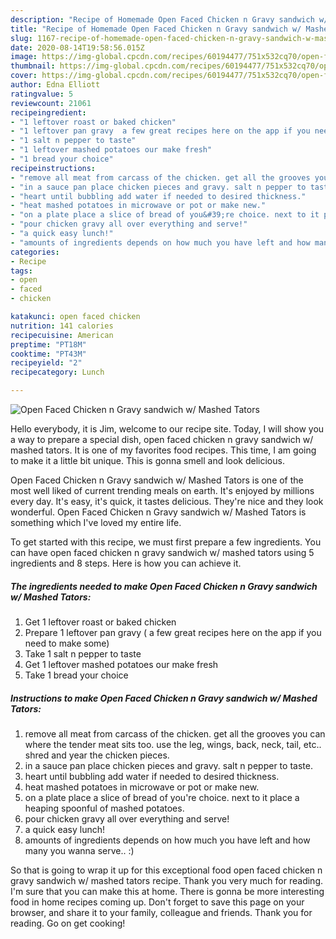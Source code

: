```yaml
---
description: "Recipe of Homemade Open Faced Chicken n Gravy sandwich w/ Mashed Tators"
title: "Recipe of Homemade Open Faced Chicken n Gravy sandwich w/ Mashed Tators"
slug: 1167-recipe-of-homemade-open-faced-chicken-n-gravy-sandwich-w-mashed-tators
date: 2020-08-14T19:58:56.015Z
image: https://img-global.cpcdn.com/recipes/60194477/751x532cq70/open-faced-chicken-n-gravy-sandwich-w-mashed-tators-recipe-main-photo.jpg
thumbnail: https://img-global.cpcdn.com/recipes/60194477/751x532cq70/open-faced-chicken-n-gravy-sandwich-w-mashed-tators-recipe-main-photo.jpg
cover: https://img-global.cpcdn.com/recipes/60194477/751x532cq70/open-faced-chicken-n-gravy-sandwich-w-mashed-tators-recipe-main-photo.jpg
author: Edna Elliott
ratingvalue: 5
reviewcount: 21061
recipeingredient:
- "1 leftover roast or baked chicken"
- "1 leftover pan gravy  a few great recipes here on the app if you need to make some"
- "1 salt n pepper to taste"
- "1 leftover mashed potatoes our make fresh"
- "1 bread your choice"
recipeinstructions:
- "remove all meat from carcass of the chicken. get all the grooves you can where the tender meat sits too. use the leg, wings, back, neck, tail, etc.. shred and year the chicken pieces."
- "in a sauce pan place chicken pieces and gravy. salt n pepper to taste."
- "heart until bubbling add water if needed to desired thickness."
- "heat mashed potatoes in microwave or pot or make new."
- "on a plate place a slice of bread of you&#39;re choice. next to it place a heaping spoonful of mashed potatoes."
- "pour chicken gravy all over everything and serve!"
- "a quick easy lunch!"
- "amounts of ingredients depends on how much you have left and how many you wanna serve.. :)"
categories:
- Recipe
tags:
- open
- faced
- chicken

katakunci: open faced chicken 
nutrition: 141 calories
recipecuisine: American
preptime: "PT18M"
cooktime: "PT43M"
recipeyield: "2"
recipecategory: Lunch

---
```



![Open Faced Chicken n Gravy sandwich w/ Mashed Tators](https://img-global.cpcdn.com/recipes/60194477/751x532cq70/open-faced-chicken-n-gravy-sandwich-w-mashed-tators-recipe-main-photo.jpg)

Hello everybody, it is Jim, welcome to our recipe site. Today, I will show you a way to prepare a special dish, open faced chicken n gravy sandwich w/ mashed tators. It is one of my favorites food recipes. This time, I am going to make it a little bit unique. This is gonna smell and look delicious.

Open Faced Chicken n Gravy sandwich w/ Mashed Tators is one of the most well liked of current trending meals on earth. It's enjoyed by millions every day. It's easy, it's quick, it tastes delicious. They're nice and they look wonderful. Open Faced Chicken n Gravy sandwich w/ Mashed Tators is something which I've loved my entire life.




To get started with this recipe, we must first prepare a few ingredients. You can have open faced chicken n gravy sandwich w/ mashed tators using 5 ingredients and 8 steps. Here is how you can achieve it.

<!--inarticleads1-->

##### The ingredients needed to make Open Faced Chicken n Gravy sandwich w/ Mashed Tators:

1. Get 1 leftover roast or baked chicken
1. Prepare 1 leftover pan gravy ( a few great recipes here on the app if you need to make some)
1. Take 1 salt n pepper to taste
1. Get 1 leftover mashed potatoes our make fresh
1. Take 1 bread your choice




<!--inarticleads2-->

##### Instructions to make Open Faced Chicken n Gravy sandwich w/ Mashed Tators:

1. remove all meat from carcass of the chicken. get all the grooves you can where the tender meat sits too. use the leg, wings, back, neck, tail, etc.. shred and year the chicken pieces.
1. in a sauce pan place chicken pieces and gravy. salt n pepper to taste.
1. heart until bubbling add water if needed to desired thickness.
1. heat mashed potatoes in microwave or pot or make new.
1. on a plate place a slice of bread of you&#39;re choice. next to it place a heaping spoonful of mashed potatoes.
1. pour chicken gravy all over everything and serve!
1. a quick easy lunch!
1. amounts of ingredients depends on how much you have left and how many you wanna serve.. :)




So that is going to wrap it up for this exceptional food open faced chicken n gravy sandwich w/ mashed tators recipe. Thank you very much for reading. I'm sure that you can make this at home. There is gonna be more interesting food in home recipes coming up. Don't forget to save this page on your browser, and share it to your family, colleague and friends. Thank you for reading. Go on get cooking!
